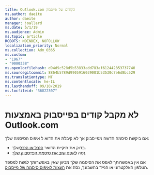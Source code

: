 ```yaml
---
title: Outlook.com הקודים של פייסבוק
ms.author: daeite
author: daeite
manager: joallard
ms.date: 5/1/19
ms.audience: Admin
ms.topic: article
ROBOTS: NOINDEX, NOFOLLOW
localization_priority: Normal
ms.collection: Adm_O365
ms.custom:
- "1967"
- "9000338"
ms.openlocfilehash: d94d9c528d5b53833add783af612442853737740
ms.sourcegitcommit: 8864b5789d9905916039081b53530c7e6d8bc529
ms.translationtype: MT
ms.contentlocale: he-IL
ms.lasthandoff: 09/10/2019
ms.locfileid: "36822307"
---
```

# <a name="not-receiving-facebook-codes-using-outlookcom"></a>לא מקבל קודים בפייסבוק באמצעות Outlook.com

אם ביקשת סיסמה חדשה מפייסבוק אך לא קיבלת את הדוא ל איפוס הסיסמה שלך:

- בדוק את תיקיית הדואר [הזבל או הזבל](https://outlook.live.com/mail/junkemail)שלך.
- נסה [לאפס שוב את סיסמת הפייסבוק שלך](https://aka.ms/facebook-password-reset).

אם אין באפשרותך לאפס את הסיסמה שלך מכיוון שאין באפשרותך לגשת למספר הטלפון האלקטרוני או הנייד בחשבונך, נסה את [העצות לאיפוס סיסמה של פייסבוק](https://aka.ms/facebook-password-help).